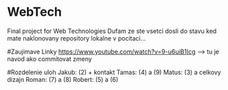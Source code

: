 # WebTech
Final project for Web Technologies 
Dufam ze ste vsetci dosli do stavu ked mate naklonovany repository lokalne v pocitaci...

#Zaujimave Linky
https://www.youtube.com/watch?v=9-u6uiB1Icg     --> tu je navod ako commitovat zmeny

#Rozdelenie uloh
Jakub: (2) + kontakt 
Tamas: (4) a (9)
Matus: (3) a celkovy dizajn
Roman: (7) a (8)
Robert: (5) a (6)